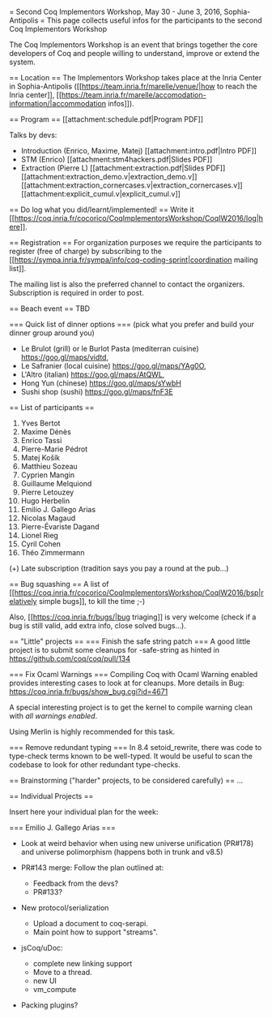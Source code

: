 = Second Coq Implementors Workshop, May 30 - June 3, 2016, Sophia-Antipolis =
This page collects useful infos for the participants to the second Coq Implementors Workshop

The Coq Implementors Workshop is an event that brings together the core developers of Coq and people willing to understand, improve or extend the system.

== Location ==
The Implementors Workshop takes place at the Inria Center in Sophia-Antipolis ([[https://team.inria.fr/marelle/venue/|how to reach the Inria center]], [[https://team.inria.fr/marelle/accomodation-information/|accommodation infos]]).

== Program ==
[[attachment:schedule.pdf|Program PDF]]

Talks by devs:

 * Introduction (Enrico, Maxime, Matej) [[attachment:intro.pdf|Intro PDF]]
 * STM (Enrico) [[attachment:stm4hackers.pdf|Slides PDF]]
 * Extraction (Pierre L) [[attachment:extraction.pdf|Slides PDF]] [[attachment:extraction_demo.v|extraction_demo.v]] [[attachment:extraction_cornercases.v|extraction_cornercases.v]] [[attachment:explicit_cumul.v|explicit_cumul.v]]

== Do log what you did/learnt/implemented! ==
Write it [[https://coq.inria.fr/cocorico/CoqImplementorsWorkshop/CoqIW2016/log|here]].

== Registration ==
For organization purposes we require the participants to register (free of charge) by subscribing to the [[https://sympa.inria.fr/sympa/info/coq-coding-sprint|coordination mailing list]].

The mailing list is also the preferred channel to contact the organizers. Subscription is required in order to post.

== Beach event ==
TBD

=== Quick list of dinner options ===
(pick what you prefer and build your dinner group around you)

 * Le Brulot (grill) or le Burlot Pasta (mediterran cuisine) https://goo.gl/maps/vidtd,
 * Le Safranier (local cuisine) https://goo.gl/maps/YAg0O,
 * L'Altro (italian) https://goo.gl/maps/AtQWL,
 * Hong Yun (chinese) https://goo.gl/maps/sYwbH
 * Sushi shop (sushi) https://goo.gl/maps/fnF3E

== List of participants ==
 1. Yves Bertot
 1. Maxime Dénès
 1. Enrico Tassi
 1. Pierre-Marie Pédrot
 1. Matej Košík
 1. Matthieu Sozeau
 1. Cyprien Mangin
 1. Guillaume Melquiond
 1. Pierre Letouzey
 1. Hugo Herbelin
 1. Emilio J. Gallego Arias
 1. Nicolas Magaud
 1. Pierre-Évariste Dagand
 1. Lionel Rieg
 1. Cyril Cohen
 1. Théo Zimmermann

(+) Late subscription (tradition says you pay a round at the pub...)

== Bug squashing ==
A list of [[https://coq.inria.fr/cocorico/CoqImplementorsWorkshop/CoqIW2016/bsp|relatively simple bugs]], to kill the time ;-)

Also, [[https://coq.inria.fr/bugs/|bug triaging]] is very welcome (check if a bug is still valid, add extra info, close solved bugs...).

== "Little" projects ==
=== Finish the safe string patch ===
A good little project is to submit some cleanups for -safe-string as hinted in https://github.com/coq/coq/pull/134

=== Fix Ocaml Warnings ===
Compiling Coq with Ocaml Warning enabled provides interesting cases to look at for cleanups. More details in Bug: https://coq.inria.fr/bugs/show_bug.cgi?id=4671

A special interesting project is to get the kernel to compile warning clean with *all warnings enabled*.

Using Merlin is highly recommended for this task.

=== Remove redundant typing ===
In 8.4 setoid_rewrite, there was code to type-check terms known to be well-typed. It would be useful to scan the codebase to look for other redundant type-checks.

== Brainstorming ("harder" projects, to be considered carefully) ==
...

== Individual Projects ==

Insert here your individual plan for the week:

=== Emilio J. Gallego Arias ===

 * Look at weird behavior when using new universe unification (PR#178) and universe polimorphism (happens both in trunk and v8.5)

 * PR#143 merge: Follow the plan outlined at:
   * Feedback from the devs?
   * PR#133?

 * New protocol/serialization
   * Upload a document to coq-serapi.
   * Main point how to support "streams".

 * jsCoq/uDoc:
   * complete new linking support
   * Move to a thread.
   * new UI
   * vm_compute

- Packing plugins?
